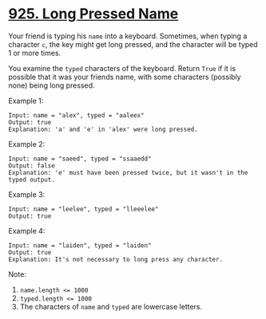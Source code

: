 # [925. Long Pressed Name](https://leetcode.com/problems/long-pressed-name/)

Your friend is typing his `name` into a keyboard.  Sometimes, when typing a character `c`, the key might get long pressed, and the character will be typed 1 or more times.

You examine the `typed` characters of the keyboard.  Return `True` if it is possible that it was your friends name, with some characters (possibly none) being long pressed.

Example 1:

```text
Input: name = "alex", typed = "aaleex"
Output: true
Explanation: 'a' and 'e' in 'alex' were long pressed.
```

Example 2:

```text
Input: name = "saeed", typed = "ssaaedd"
Output: false
Explanation: 'e' must have been pressed twice, but it wasn't in the typed output.
```

Example 3:

```text
Input: name = "leelee", typed = "lleeelee"
Output: true
```

Example 4:

```text
Input: name = "laiden", typed = "laiden"
Output: true
Explanation: It's not necessary to long press any character.
```

Note:

1. `name.length <= 1000`
1. `typed.length <= 1000`
1. The characters of `name` and `typed` are lowercase letters.